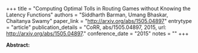 +++
title = "Computing Optimal Tolls in Routing Games without Knowing the Latency Functions"
authors = "Siddharth Barman, Umang Bhaskar, Chaitanya Swamy"
paper_link = "http://arxiv.org/abs/1505.04897"
entrytype = "article"
publication_details = "CoRR, abs/1505.04897, 2015, url: <a href='http://arxiv.org/abs/1505.04897' target='_blank'>http://arxiv.org/abs/1505.04897</a>."
conference_date = "2015"
notes = ""
+++

<b>Abstract:</b>

